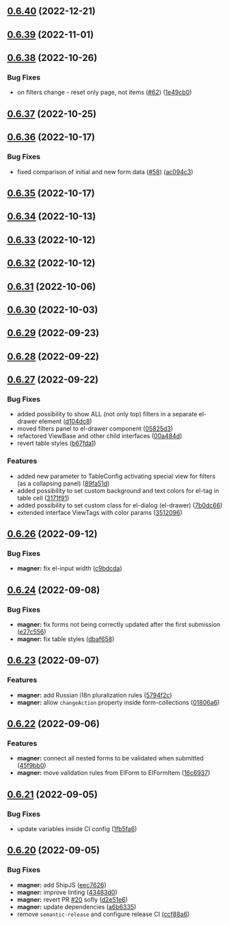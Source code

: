 ## [0.6.40](https://github.com/code-pilots/magner/compare/v0.6.39...v0.6.40) (2022-12-21)



## [0.6.39](https://github.com/code-pilots/magner/compare/v0.6.38...v0.6.39) (2022-11-01)



## [0.6.38](https://github.com/code-pilots/magner/compare/v0.6.37...v0.6.38) (2022-10-26)


### Bug Fixes

* on filters change - reset only page, not items ([#62](https://github.com/code-pilots/magner/issues/62)) ([1e49cb0](https://github.com/code-pilots/magner/commit/1e49cb0567a03c904af0d9d951cec147c200ade6))



## [0.6.37](https://github.com/code-pilots/magner/compare/v0.6.36...v0.6.37) (2022-10-25)



## [0.6.36](https://github.com/code-pilots/magner/compare/v0.6.35...v0.6.36) (2022-10-17)


### Bug Fixes

* fixed comparison of initial and new form data ([#58](https://github.com/code-pilots/magner/issues/58)) ([ac094c3](https://github.com/code-pilots/magner/commit/ac094c347f23cf09bbab90d7b100dd1b7f657912))



## [0.6.35](https://github.com/code-pilots/magner/compare/v0.6.34...v0.6.35) (2022-10-17)



## [0.6.34](https://github.com/code-pilots/magner/compare/v0.6.33...v0.6.34) (2022-10-13)



## [0.6.33](https://github.com/code-pilots/magner/compare/v0.6.31...v0.6.33) (2022-10-12)



## [0.6.32](https://github.com/code-pilots/magner/compare/v0.6.31...v0.6.32) (2022-10-12)



## [0.6.31](https://github.com/code-pilots/magner/compare/v0.6.30...v0.6.31) (2022-10-06)



## [0.6.30](https://github.com/code-pilots/magner/compare/v0.6.29...v0.6.30) (2022-10-03)



## [0.6.29](https://github.com/code-pilots/magner/compare/v0.6.28...v0.6.29) (2022-09-23)



## [0.6.28](https://github.com/code-pilots/magner/compare/v0.6.27...v0.6.28) (2022-09-22)



## [0.6.27](https://github.com/code-pilots/magner/compare/v0.6.26...v0.6.27) (2022-09-22)


### Bug Fixes

* added possibility to show ALL (not only top) filters in a separate el-drawer element ([d104dc8](https://github.com/code-pilots/magner/commit/d104dc833ba3111dfbb8b2fdf4591184b4515588))
* moved filters panel to el-drawer component ([05825d3](https://github.com/code-pilots/magner/commit/05825d3b045ba5ffaece6be5bb2b9c62319ac0bb))
* refactored ViewBase and other child interfaces ([00a484d](https://github.com/code-pilots/magner/commit/00a484dc00040b7da4f52731c822bcfd2239a63d))
* revert table styles ([b67fda1](https://github.com/code-pilots/magner/commit/b67fda17c15c970791a3784696142d415e19b6ee))


### Features

* added new parameter to TableConfig activating special view for filters (as a collapsing panel) ([89fa51d](https://github.com/code-pilots/magner/commit/89fa51d1c05cea3a6d518ab7c3d51e8a40589466))
* added possibility to set custom background and text colors for el-tag in table cell ([3171f91](https://github.com/code-pilots/magner/commit/3171f91d8202b5c7af33e8b8b356f38580f424a7))
* added possibility to set custom class for el-dialog (el-drawer) ([7b0dc66](https://github.com/code-pilots/magner/commit/7b0dc6638c0d69fca690381909bb77b743181b7f))
* extended interface ViewTags with color params ([3512096](https://github.com/code-pilots/magner/commit/3512096e213ed3e5b42c2701bd18b902ce1d2e02))



## [0.6.26](https://github.com/code-pilots/magner/compare/v0.6.25...v0.6.26) (2022-09-12)


### Bug Fixes

* **magner:** fix el-input width ([c9bdcda](https://github.com/code-pilots/magner/commit/c9bdcda5481651c19e1543e0a575d439262ae934))



## [0.6.24](https://github.com/code-pilots/magner/compare/v0.6.23...v0.6.24) (2022-09-08)


### Bug Fixes

* **magner:** fix forms not being correctly updated after the first submission ([e27c556](https://github.com/code-pilots/magner/commit/e27c55604ff683d38d7ae24800e9cbd7df50863e))
* **magner:** fix table styles ([dbaf658](https://github.com/code-pilots/magner/commit/dbaf658eb08549c6504005356cd2350a40367bcb))



## [0.6.23](https://github.com/code-pilots/magner/compare/v0.6.22...v0.6.23) (2022-09-07)


### Features

* **magner:** add Russian i18n pluralization rules ([5794f2c](https://github.com/code-pilots/magner/commit/5794f2cc3603efcb0d255d92e8f654c6410607f4))
* **magner:** allow `changeAction` property inside form-collections ([01806a6](https://github.com/code-pilots/magner/commit/01806a6c1350fb33ab0c2752c5a07b6cd30a46b6))



## [0.6.22](https://github.com/code-pilots/magner/compare/v0.6.21...v0.6.22) (2022-09-06)


### Features

* **magner:** connect all nested forms to be validated when submitted ([45f9bb0](https://github.com/code-pilots/magner/commit/45f9bb01d6f09a3d36256f53313452422b8e4422))
* **magner:** move validation rules from ElForm to ElFormItem ([16c6937](https://github.com/code-pilots/magner/commit/16c693731eafd6b448e7e4a6849043a3223d9350))



## [0.6.21](https://github.com/code-pilots/magner/compare/v0.6.20...v0.6.21) (2022-09-05)


### Bug Fixes

* update variables inside CI config ([1fb5fa6](https://github.com/code-pilots/magner/commit/1fb5fa6e7b525379d9598f59acd0180941111e7c))



## [0.6.20](https://github.com/code-pilots/magner/compare/0.4.1...0.6.20) (2022-09-05)


### Bug Fixes

* **magner:** add ShipJS ([eec7626](https://github.com/code-pilots/magner/commit/eec7626dbbec6094b719421b50361dab60cb03cb))
* **magner:** improve linting ([43483d0](https://github.com/code-pilots/magner/commit/43483d08660c3421195af50dc6d5eff863bff75a))
* **magner:** revert PR [#20](https://github.com/code-pilots/magner/issues/20) sofly ([d2e51e6](https://github.com/code-pilots/magner/commit/d2e51e641a0b6cb38a8b208f794c2d5aa16a1ae9))
* **magner:** update dependencies ([a6b6335](https://github.com/code-pilots/magner/commit/a6b63352a9730de23c5a9120bb6079e593d7eaed))
* remove `semantic-release` and configure release CI ([ccf88a6](https://github.com/code-pilots/magner/commit/ccf88a6381b5614601bfdc8c942682cbc8ec7d0a))



